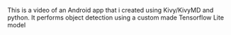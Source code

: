 This is a video of an Android app that i created using Kivy/KivyMD and python. It performs object detection using a custom made Tensorflow Lite model

